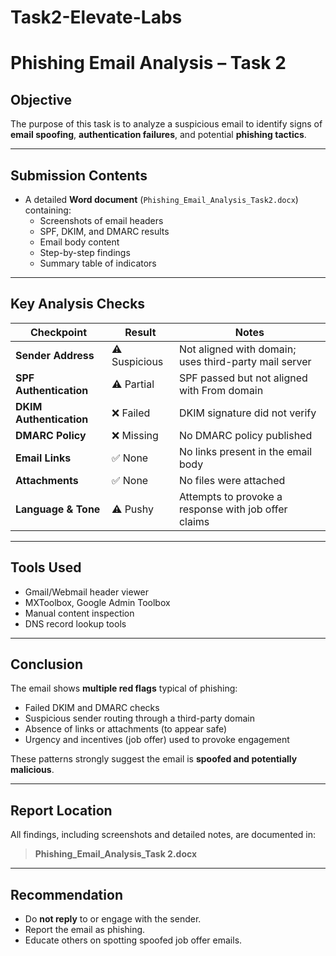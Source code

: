 # Task2-Elevate-Labs
# Phishing Email Analysis – Task 2

##  Objective

The purpose of this task is to analyze a suspicious email to identify signs of **email spoofing**, **authentication failures**, and potential **phishing tactics**.

---

##  Submission Contents

- A detailed **Word document** (`Phishing_Email_Analysis_Task2.docx`) containing:
  - Screenshots of email headers
  - SPF, DKIM, and DMARC results
  - Email body content
  - Step-by-step findings
  - Summary table of indicators

---

##  Key Analysis Checks

| Checkpoint                   | Result     | Notes                                                 |
|-----------------------------|------------|-------------------------------------------------------|
| **Sender Address**          | ⚠️ Suspicious | Not aligned with domain; uses third-party mail server |
| **SPF Authentication**      | ⚠️ Partial   | SPF passed but not aligned with From domain           |
| **DKIM Authentication**     | ❌ Failed    | DKIM signature did not verify                         |
| **DMARC Policy**            | ❌ Missing   | No DMARC policy published                             |
| **Email Links**             | ✅ None      | No links present in the email body                    |
| **Attachments**             | ✅ None      | No files were attached                                |
| **Language & Tone**         | ⚠️ Pushy     | Attempts to provoke a response with job offer claims  |

---

##  Tools Used

- Gmail/Webmail header viewer
- MXToolbox, Google Admin Toolbox
- Manual content inspection
- DNS record lookup tools

---

##  Conclusion

The email shows **multiple red flags** typical of phishing:
- Failed DKIM and DMARC checks
- Suspicious sender routing through a third-party domain
- Absence of links or attachments (to appear safe)
- Urgency and incentives (job offer) used to provoke engagement

These patterns strongly suggest the email is **spoofed and potentially malicious**.

---

##  Report Location

All findings, including screenshots and detailed notes, are documented in:

>  **Phishing_Email_Analysis_Task 2.docx**

---

##  Recommendation

- Do **not reply** to or engage with the sender.
- Report the email as phishing.
- Educate others on spotting spoofed job offer emails.

